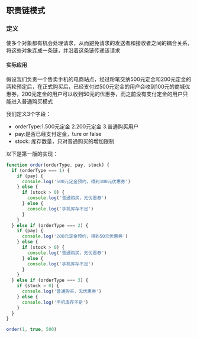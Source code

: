## 职责链模式
### 定义
使多个对象都有机会处理请求，从而避免请求的发送者和接收者之间的耦合关系，将这些对象连成一条链，并沿着这条链传递该请求

#### 实际应用
假设我们负责一个售卖手机的电商站点，经过粉笔交纳500元定金和200元定金的两轮预定后，在正式购买后，已经支付过500元定金的用户会收到100元的商城优惠券，200元定金的用户可以收到50元的优惠券，而之前没有支付定金的用户只能进入普通购买模式

我们定义3个字段：
- orderType:1.500元定金 2.200元定金 3.普通购买用户
- pay:是否已经支付定金，ture or false
- stock: 库存数量，只对普通购买的增加限制

以下是第一版的实现：
```js
function order(orderType, pay, stock) {
  if (orderType === 1) {
    if (pay) {
      console.log('500元定金预约，得到100元优惠券')
    } else {
      if (stock > 0) {
        console.log('普通购买，无优惠券')
      } else {
        console.log('手机库存不足')
      }
    }
  } else if (orderType === 2) {
    if (pay) {
      console.log('200元定金预约，得到50元优惠券')
    } else {
      if (stock > 0) {
        console.log('普通购买，无优惠券')
      } else {
        console.log('手机库存不足')
      }
    }
  } else if (orderType === 3) {
    if (stock > 0) {
      console.log('普通购买，无优惠券')
    } else {
      console.log('手机库存不足')
    }
  }
}

order(1, true, 500)
```
